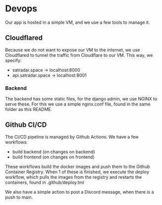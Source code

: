 # Devops

Our app is hosted in a simple VM, and we use a few tools to manage it.

## Cloudflared

Because we do not want to expose our VM to the internet, we use Cloudflared to tunnel the traffic from Cloudflare to our VM. This way, we specify:
- satradar.space -> localhost:8000
- api.satradar.space -> localhost:8001

### Backend

The backend has some static files, for the django admin, we use NGINX to serve these.
For this we use a simple nginx.conf file, found in the same folder as this README.

## Github CI/CD

The CI/CD pipeline is managed by Github Actions. We have a few workflows:
- build backend (on changes on backend)
- build frontend (on changes on frontend)

These workflows build the docker images and push them to the Github Container Registry.
When 1 of these is finished, we execute the deploy workflow, which pulls the images from the registry and restarts the containers, found in .github/deploy.tml

We also have a simple action to post a Discord message, when there is a push to main.